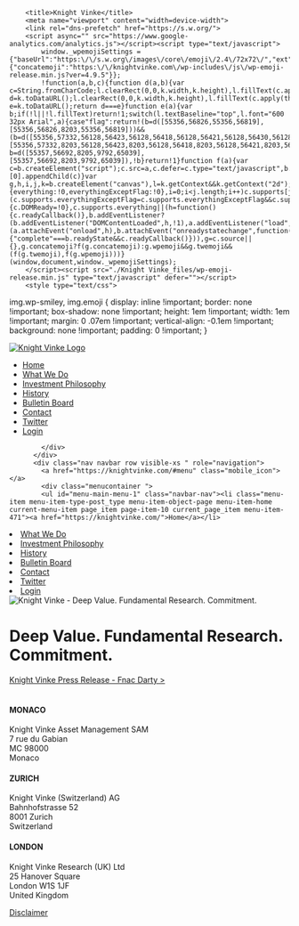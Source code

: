    <!--[if IE]><meta http-equiv='X-UA-Compatible' content='IE=edge,chrome=1'><![endif]-->
        <title>Knight Vinke</title>
        <meta name="viewport" content="width=device-width">
        <link rel="dns-prefetch" href="https://s.w.org/">
		<script async="" src="https://www.google-analytics.com/analytics.js"></script><script type="text/javascript">
			window._wpemojiSettings = {"baseUrl":"https:\/\/s.w.org\/images\/core\/emoji\/2.4\/72x72\/","ext":".png","svgUrl":"https:\/\/s.w.org\/images\/core\/emoji\/2.4\/svg\/","svgExt":".svg","source":{"concatemoji":"https:\/\/knightvinke.com\/wp-includes\/js\/wp-emoji-release.min.js?ver=4.9.5"}};
			!function(a,b,c){function d(a,b){var c=String.fromCharCode;l.clearRect(0,0,k.width,k.height),l.fillText(c.apply(this,a),0,0);var d=k.toDataURL();l.clearRect(0,0,k.width,k.height),l.fillText(c.apply(this,b),0,0);var e=k.toDataURL();return d===e}function e(a){var b;if(!l||!l.fillText)return!1;switch(l.textBaseline="top",l.font="600 32px Arial",a){case"flag":return!(b=d([55356,56826,55356,56819],[55356,56826,8203,55356,56819]))&&(b=d([55356,57332,56128,56423,56128,56418,56128,56421,56128,56430,56128,56423,56128,56447],[55356,57332,8203,56128,56423,8203,56128,56418,8203,56128,56421,8203,56128,56430,8203,56128,56423,8203,56128,56447]),!b);case"emoji":return b=d([55357,56692,8205,9792,65039],[55357,56692,8203,9792,65039]),!b}return!1}function f(a){var c=b.createElement("script");c.src=a,c.defer=c.type="text/javascript",b.getElementsByTagName("head")[0].appendChild(c)}var g,h,i,j,k=b.createElement("canvas"),l=k.getContext&&k.getContext("2d");for(j=Array("flag","emoji"),c.supports={everything:!0,everythingExceptFlag:!0},i=0;i<j.length;i++)c.supports[j[i]]=e(j[i]),c.supports.everything=c.supports.everything&&c.supports[j[i]],"flag"!==j[i]&&(c.supports.everythingExceptFlag=c.supports.everythingExceptFlag&&c.supports[j[i]]);c.supports.everythingExceptFlag=c.supports.everythingExceptFlag&&!c.supports.flag,c.DOMReady=!1,c.readyCallback=function(){c.DOMReady=!0},c.supports.everything||(h=function(){c.readyCallback()},b.addEventListener?(b.addEventListener("DOMContentLoaded",h,!1),a.addEventListener("load",h,!1)):(a.attachEvent("onload",h),b.attachEvent("onreadystatechange",function(){"complete"===b.readyState&&c.readyCallback()})),g=c.source||{},g.concatemoji?f(g.concatemoji):g.wpemoji&&g.twemoji&&(f(g.twemoji),f(g.wpemoji)))}(window,document,window._wpemojiSettings);
		</script><script src="./Knight Vinke_files/wp-emoji-release.min.js" type="text/javascript" defer=""></script>
		<style type="text/css">
img.wp-smiley,
img.emoji {
	display: inline !important;
	border: none !important;
	box-shadow: none !important;
	height: 1em !important;
	width: 1em !important;
	margin: 0 .07em !important;
	vertical-align: -0.1em !important;
	background: none !important;
	padding: 0 !important;
}
</style>
<link rel="stylesheet" id="bootstrap-css" href="./Knight Vinke_files/bootstrap.kv.min.css" type="text/css" media="all">
<link rel="stylesheet" id="main-css" href="./Knight Vinke_files/main.css" type="text/css" media="all">
<link rel="stylesheet" id="main-xs-css" href="./Knight Vinke_files/main-xs.css" type="text/css" media="screen and (max-width: 767px)">
<link rel="stylesheet" id="main-sm-css" href="./Knight Vinke_files/main-sm.css" type="text/css" media="screen and (min-width: 768px) and (max-width: 991px)">
<script type="text/javascript" src="./Knight Vinke_files/jquery.js"></script>
<script type="text/javascript" src="./Knight Vinke_files/jquery-migrate.min.js"></script>
<link rel="https://api.w.org/" href="https://knightvinke.com/wp-json/">
<link rel="EditURI" type="application/rsd+xml" title="RSD" href="https://knightvinke.com/xmlrpc.php?rsd">
<link rel="wlwmanifest" type="application/wlwmanifest+xml" href="https://knightvinke.com/wp-includes/wlwmanifest.xml"> 
<meta name="generator" content="WordPress 4.9.5">
<link rel="canonical" href="https://knightvinke.com/">
<link rel="shortlink" href="https://knightvinke.com/">
<link rel="alternate" type="application/json+oembed" href="https://knightvinke.com/wp-json/oembed/1.0/embed?url=https%3A%2F%2Fknightvinke.com%2F">
<link rel="alternate" type="text/xml+oembed" href="https://knightvinke.com/wp-json/oembed/1.0/embed?url=https%3A%2F%2Fknightvinke.com%2F&amp;format=xml">
        <!--[if lt IE 9]>
            <link rel='stylesheet' id='ie-rulz'  href='https://knightvinke.com/wp-content/themes/philosophy/assets/css/ie.css?ver=0.1' type='text/css' media='all' />
            <script type='text/javascript' src='https://knightvinke.com/wp-content/themes/philosophy/assets/js/html5shiv.js'></script>
            <script type='text/javascript' src='https://knightvinke.com/wp-content/themes/philosophy/assets/js/respond.js'></script>
        <![endif]-->
        <link href="./Knight Vinke_files/css" rel="stylesheet" type="text/css">
        <link rel="icon" type="image/ico" href="https://knightvinke.com/wp-content/themes/philosophy/favicon.ico">
        <script>
          jQuery(document).ready(function() {
            jQuery(".mobile_icon").click(function(){
              jQuery('.visible-xs .menucontainer').toggle();
            });
          });
        </script>
    </head>
    <body data-gr-c-s-loaded="true">
        <div id="wrapper" class="container">
          <div class="row">
            <div class="header clearfix col-md-12 col-sm-12 col-xs-12">
                <div class="col-md-3 col-sm-3 col-xs-12 clearfix logo">
                    <a href="https://knightvinke.com/" class="col-md-12 col-xs-12 alpha omega logo_link"><img src="./Knight Vinke_files/knight-vinke-logo.png" alt="Knight Vinke Logo"></a>
                </div>
                <div class="nav col-md-9 col-sm-12 hidden-xs clearfix">
                    <div class="menucontainer  navbar-inner">
                    <ul id="menu-main-menu" class="clearfix"><li id="menu-item-471" class="menu-item menu-item-type-post_type menu-item-object-page menu-item-home current-menu-item page_item page-item-10 current_page_item menu-item-471"><a href="https://knightvinke.com/">Home</a></li>
<li id="menu-item-401" class="menu-item menu-item-type-post_type menu-item-object-page menu-item-401"><a href="https://knightvinke.com/strategic-investing-in-european-large-caps/">What We Do</a></li>
<li id="menu-item-405" class="menu-item menu-item-type-post_type menu-item-object-page menu-item-405"><a href="https://knightvinke.com/investment-philosophy/">Investment Philosophy</a></li>
<li id="menu-item-418" class="logged-in-only menu-item menu-item-type-post_type menu-item-object-page menu-item-418"><a href="https://knightvinke.com/10-years-of-active-engagement-with-europes-largest-companies/">History</a></li>
<li id="menu-item-440" class="menu-item menu-item-type-post_type menu-item-object-page menu-item-440"><a href="https://knightvinke.com/bulletin-board/">Bulletin Board</a></li>
<li id="menu-item-396" class="menu-item menu-item-type-post_type menu-item-object-page menu-item-396"><a href="https://knightvinke.com/find-us-here/">Contact</a></li>
<li id="menu-item-611" class="twitterlink menu-item menu-item-type-custom menu-item-object-custom menu-item-611"><a target="_blank" href="https://twitter.com/KnightVinke">Twitter</a></li>
<li id="menu-item-468" class="login menu-item menu-item-type-post_type menu-item-object-page menu-item-468"><a href="https://knightvinke.com/login/">Login</a></li>
</ul>                    </div>
                </div>
                
            </div>
          </div>
          <div class="nav navbar row visible-xs " role="navigation">
            <a href="https://knightvinke.com/#menu" class="mobile_icon"></a>
            <div class="menucontainer ">
            <ul id="menu-main-menu-1" class="navbar-nav"><li class="menu-item menu-item-type-post_type menu-item-object-page menu-item-home current-menu-item page_item page-item-10 current_page_item menu-item-471"><a href="https://knightvinke.com/">Home</a></li>
<li class="menu-item menu-item-type-post_type menu-item-object-page menu-item-401"><a href="https://knightvinke.com/strategic-investing-in-european-large-caps/">What We Do</a></li>
<li class="menu-item menu-item-type-post_type menu-item-object-page menu-item-405"><a href="https://knightvinke.com/investment-philosophy/">Investment Philosophy</a></li>
<li class="logged-in-only menu-item menu-item-type-post_type menu-item-object-page menu-item-418"><a href="https://knightvinke.com/10-years-of-active-engagement-with-europes-largest-companies/">History</a></li>
<li class="menu-item menu-item-type-post_type menu-item-object-page menu-item-440"><a href="https://knightvinke.com/bulletin-board/">Bulletin Board</a></li>
<li class="menu-item menu-item-type-post_type menu-item-object-page menu-item-396"><a href="https://knightvinke.com/find-us-here/">Contact</a></li>
<li class="twitterlink menu-item menu-item-type-custom menu-item-object-custom menu-item-611"><a target="_blank" href="https://twitter.com/KnightVinke">Twitter</a></li>
<li class="login menu-item menu-item-type-post_type menu-item-object-page menu-item-468"><a href="https://knightvinke.com/login/">Login</a></li>
</ul>            </div>
          </div>
        <div class="clearfix"></div><div class="row">
  <div class="col-md-12 col-sm-12 col-xs-12 clearfix alpha omega">
      <div class="homepage-image-container">
        <img src="./Knight Vinke_files/homepage-logo.png" class="homepage-image" alt="Knight Vinke - Deep Value. Fundamental Research. Commitment.">
        <h1>Deep Value. Fundamental Research. Commitment.</h1>
        <a target="_blank" href="https://knightvinke.com/wp-content/uploads/2018/02/Knight-Vinke-Press-Release-Regarding-FNAC.pdf" class="home_link">Knight Vinke Press Release - Fnac Darty &gt;</a>
      </div>
  </div>
</div>
<div class="clear clearfix">&nbsp;</div>
<div class="row hidden-xs">
  <div id="footer" class="clearfix col-md-12 col-sm-12 col-xs-12">
    <div class="row">
      <div class="clearfix border-top col-md-4 col-sm-4 col-xs-12">
        <h4>MONACO</h4>
        <div>
          <p><span>Knight Vinke Asset Management SAM </span><br>
            7 rue du Gabian <br>
            MC 98000 <br>
            Monaco </p>
        </div>
      </div>
      <div class="clearfix border-top col-md-4 col-sm-4 col-xs-12">
        <h4>ZURICH</h4>
        <div>
          <p><span>Knight Vinke (Switzerland) AG</span><br>
            Bahnhofstrasse 52<br>
            8001 Zurich<br>
            Switzerland</p>
        </div>
      </div>
      <div class="clearfix border-top col-md-4 col-sm-4 col-xs-12">
        <h4>LONDON</h4>
        <div>
          <p><span>Knight Vinke Research (UK) Ltd</span><br>
            25 Hanover Square<br>
            London W1S 1JF<br>
            United Kingdom</p>
        </div>
      </div>
    </div>
   <p id="disclaimer-tab"><a href="https://knightvinke.com/disclaimer/">Disclaimer</a></p>
    
  </div>
</div>
</div> <!-- CLOSE WRAPPER / CONTAINER -->        
<script type="text/javascript">
  jQuery(window).load(function() {
    jQuery('.mobile-menu-open').click(function() {
      jQuery('.nav').toggle('slow');
    });
  });
</script>        
<script type="text/javascript" src="./Knight Vinke_files/wp-embed.min.js"></script>
<script>
  (function(i,s,o,g,r,a,m){i['GoogleAnalyticsObject']=r;i[r]=i[r]||function(){
  (i[r].q=i[r].q||[]).push(arguments)},i[r].l=1*new Date();a=s.createElement(o),
  m=s.getElementsByTagName(o)[0];a.async=1;a.src=g;m.parentNode.insertBefore(a,m)
  })(window,document,'script','//www.google-analytics.com/analytics.js','ga');

  ga('create', 'UA-46335345-16', 'auto');
  ga('send', 'pageview');

</script>


</body></html>


